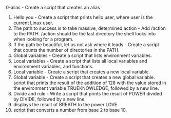 0-alias - Create a script that creates an alias
1. Hello you - Create a script that prints hello user, where user is the current Linux user.
2. The path to success is to take massive, determined action - Add /action to the PATH. /action should be the last directory the shell looks into when looking for a program.
3. If the path be beautiful, let us not ask where it leads - Create a script that counts the number of directories in the PATH.
4. Global variables - Create a script that lists environment variables.
5. Local variables - Create a script that lists all local variables and environment variables, and functions.
6. Local variable - Create a script that creates a new local variable.
7. Global variable - Create a script that creates a new global variable.
script that prints the result of the addition of 128 with the value stored in the environment variable TRUEKNOWLEDGE, followed by a new line.
9. Divide and rule - Write a script that prints the result of POWER divided by DIVIDE, followed by a new line.
10. displays the result of BREATH to the power LOVE
11. script that converts a number from base 2 to base 10.
